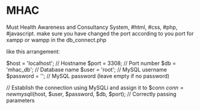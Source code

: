 # MHAC
Must Health Awareness and Consultancy System, #html, #css, #php, #javascript. 
make sure you have changed the port according to you port for xampp or wampp in the db_connect.php


like this arrangement:

$host = 'localhost';   // Hostname
$port = 3308;          // Port number
$db   = 'mhac_db';     // Database name
$user = 'root';        // MySQL username
$password = '';        // MySQL password (leave empty if no password)

// Establish the connection using MySQLi and assign it to $conn
$conn = new mysqli($host, $user, $password, $db, $port);  // Correctly passing parameters
